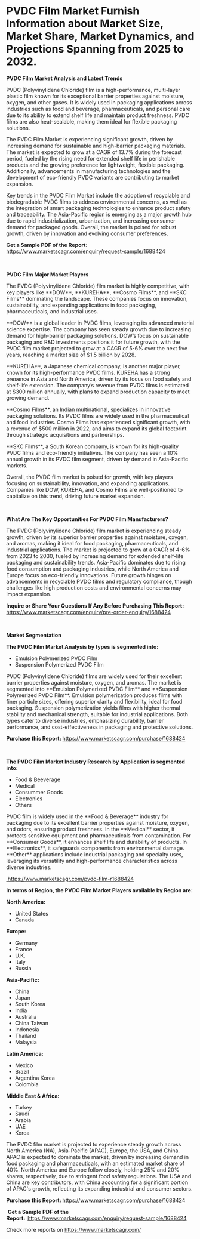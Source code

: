 <p><h1>PVDC Film Market Furnish Information about Market Size, Market Share, Market Dynamics, and Projections Spanning from 2025 to 2032.</h1></p><p><strong>PVDC Film Market Analysis and Latest Trends</strong></p>
<p><p>PVDC (Polyvinylidene Chloride) film is a high-performance, multi-layer plastic film known for its exceptional barrier properties against moisture, oxygen, and other gases. It is widely used in packaging applications across industries such as food and beverage, pharmaceuticals, and personal care due to its ability to extend shelf life and maintain product freshness. PVDC films are also heat-sealable, making them ideal for flexible packaging solutions.</p><p>The PVDC Film Market is experiencing significant growth, driven by increasing demand for sustainable and high-barrier packaging materials. The market is expected to grow at a CAGR of 13.7% during the forecast period, fueled by the rising need for extended shelf life in perishable products and the growing preference for lightweight, flexible packaging. Additionally, advancements in manufacturing technologies and the development of eco-friendly PVDC variants are contributing to market expansion.</p><p>Key trends in the PVDC Film Market include the adoption of recyclable and biodegradable PVDC films to address environmental concerns, as well as the integration of smart packaging technologies to enhance product safety and traceability. The Asia-Pacific region is emerging as a major growth hub due to rapid industrialization, urbanization, and increasing consumer demand for packaged goods. Overall, the market is poised for robust growth, driven by innovation and evolving consumer preferences.</p></p>
<p><strong>Get a Sample PDF of the Report:&nbsp;</strong> <a href="https://www.marketscagr.com/enquiry/request-sample/1688424?utm_campaign=2192&utm_medium=2&utm_source=Github&utm_content=ia&utm_term=30012025&utm_id=pvdc-film">https://www.marketscagr.com/enquiry/request-sample/1688424</a></p>
<p>&nbsp;</p>
<p><strong>PVDC Film Major Market Players</strong></p>
<p><p>The PVDC (Polyvinylidene Chloride) film market is highly competitive, with key players like **DOW**, **KUREHA**, **Cosmo Films**, and **SKC Films** dominating the landscape. These companies focus on innovation, sustainability, and expanding applications in food packaging, pharmaceuticals, and industrial uses.</p><p>**DOW** is a global leader in PVDC films, leveraging its advanced material science expertise. The company has seen steady growth due to increasing demand for high-barrier packaging solutions. DOW’s focus on sustainable packaging and R&D investments positions it for future growth, with the PVDC film market projected to grow at a CAGR of 5-6% over the next five years, reaching a market size of $1.5 billion by 2028.</p><p>**KUREHA**, a Japanese chemical company, is another major player, known for its high-performance PVDC films. KUREHA has a strong presence in Asia and North America, driven by its focus on food safety and shelf-life extension. The company’s revenue from PVDC films is estimated at $300 million annually, with plans to expand production capacity to meet growing demand.</p><p>**Cosmo Films**, an Indian multinational, specializes in innovative packaging solutions. Its PVDC films are widely used in the pharmaceutical and food industries. Cosmo Films has experienced significant growth, with a revenue of $500 million in 2022, and aims to expand its global footprint through strategic acquisitions and partnerships.</p><p>**SKC Films**, a South Korean company, is known for its high-quality PVDC films and eco-friendly initiatives. The company has seen a 10% annual growth in its PVDC film segment, driven by demand in Asia-Pacific markets.</p><p>Overall, the PVDC film market is poised for growth, with key players focusing on sustainability, innovation, and expanding applications. Companies like DOW, KUREHA, and Cosmo Films are well-positioned to capitalize on this trend, driving future market expansion.</p></p>
<p>&nbsp;</p>
<p><strong>What Are The Key Opportunities For PVDC Film Manufacturers?</strong></p>
<p><p>The PVDC (Polyvinylidene Chloride) film market is experiencing steady growth, driven by its superior barrier properties against moisture, oxygen, and aromas, making it ideal for food packaging, pharmaceuticals, and industrial applications. The market is projected to grow at a CAGR of 4-6% from 2023 to 2030, fueled by increasing demand for extended shelf-life packaging and sustainability trends. Asia-Pacific dominates due to rising food consumption and packaging industries, while North America and Europe focus on eco-friendly innovations. Future growth hinges on advancements in recyclable PVDC films and regulatory compliance, though challenges like high production costs and environmental concerns may impact expansion.</p></p>
<p><strong>Inquire or Share Your Questions If Any Before Purchasing This Report:</strong> <a href="https://www.marketscagr.com/enquiry/pre-order-enquiry/1688424?utm_campaign=2192&utm_medium=2&utm_source=Github&utm_content=ia&utm_term=30012025&utm_id=pvdc-film">https://www.marketscagr.com/enquiry/pre-order-enquiry/1688424</a></p>
<p>&nbsp;</p>
<p><strong>Market Segmentation</strong></p>
<p><strong>The PVDC Film Market Analysis by types is segmented into:</strong></p>
<p><ul><li>Emulsion Polymerized PVDC Film</li><li>Suspension Polymerized PVDC Film</li></ul></p>
<p><p>PVDC (Polyvinylidene Chloride) films are widely used for their excellent barrier properties against moisture, oxygen, and aromas. The market is segmented into **Emulsion Polymerized PVDC Film** and **Suspension Polymerized PVDC Film**. Emulsion polymerization produces films with finer particle sizes, offering superior clarity and flexibility, ideal for food packaging. Suspension polymerization yields films with higher thermal stability and mechanical strength, suitable for industrial applications. Both types cater to diverse industries, emphasizing durability, barrier performance, and cost-effectiveness in packaging and protective solutions.</p></p>
<p><strong>Purchase this Report:&nbsp;</strong><a href="https://www.marketscagr.com/purchase/1688424?utm_campaign=2192&utm_medium=2&utm_source=Github&utm_content=ia&utm_term=30012025&utm_id=pvdc-film">https://www.marketscagr.com/purchase/1688424</a></p>
<p>&nbsp;</p>
<p><strong>The PVDC Film Market Industry Research by Application is segmented into:</strong></p>
<p><ul><li>Food & Beeverage</li><li>Medical</li><li>Consummer Goods</li><li>Electronics</li><li>Others</li></ul></p>
<p><p>PVDC film is widely used in the **Food & Beverage** industry for packaging due to its excellent barrier properties against moisture, oxygen, and odors, ensuring product freshness. In the **Medical** sector, it protects sensitive equipment and pharmaceuticals from contamination. For **Consumer Goods**, it enhances shelf life and durability of products. In **Electronics**, it safeguards components from environmental damage. **Other** applications include industrial packaging and specialty uses, leveraging its versatility and high-performance characteristics across diverse industries.</p></p>
<p><a href="https://www.marketscagr.com/pvdc-film-r1688424?utm_campaign=2192&utm_medium=2&utm_source=Github&utm_content=ia&utm_term=30012025&utm_id=pvdc-film">&nbsp;https://www.marketscagr.com/pvdc-film-r1688424</a></p>
<p><strong>In terms of Region, the PVDC Film Market Players available by Region are:</strong></p>
<p>
    <p> <strong> North America: </strong>
        <ul>
            <li>United States</li>
            <li>Canada</li>
        </ul>
        </p> 
    <p> <strong> Europe: </strong>
        <ul>
            <li>Germany</li>
            <li>France</li>
            <li>U.K.</li>
            <li>Italy</li>
            <li>Russia</li>
        </ul>
        </p> 
    <p> <strong> Asia-Pacific: </strong>
        <ul>
            <li>China</li>
            <li>Japan</li>
            <li>South Korea</li>
            <li>India</li>
            <li>Australia</li>
            <li>China Taiwan</li>
            <li>Indonesia</li>
            <li>Thailand</li>
            <li>Malaysia</li>
        </ul>
        </p> 
    <p> <strong> Latin America: </strong>
        <ul>
            <li>Mexico</li>
            <li>Brazil</li>
            <li>Argentina Korea</li>
            <li>Colombia</li>
        </ul>
        </p> 
    <p> <strong> Middle East & Africa: </strong>
        <ul>
            <li>Turkey</li>
            <li>Saudi</li>
            <li>Arabia</li>
            <li>UAE</li>
            <li>Korea</li>
        </ul>
    </p>
    </p>
<p><p>The PVDC film market is projected to experience steady growth across North America (NA), Asia-Pacific (APAC), Europe, the USA, and China. APAC is expected to dominate the market, driven by increasing demand in food packaging and pharmaceuticals, with an estimated market share of 40%. North America and Europe follow closely, holding 25% and 20% shares, respectively, due to stringent food safety regulations. The USA and China are key contributors, with China accounting for a significant portion of APAC's growth, reflecting its expanding industrial and consumer sectors.</p></p>
<p><strong>Purchase this Report: </strong><a href="https://www.marketscagr.com/purchase/1688424?utm_campaign=2192&utm_medium=2&utm_source=Github&utm_content=ia&utm_term=30012025&utm_id=pvdc-film">https://www.marketscagr.com/purchase/1688424</a></p>
<p>&nbsp;<strong>Get a Sample PDF of the Report:&nbsp;&nbsp;</strong><a href="https://www.marketscagr.com/enquiry/request-sample/1688424?utm_campaign=2192&utm_medium=2&utm_source=Github&utm_content=ia&utm_term=30012025&utm_id=pvdc-film">https://www.marketscagr.com/enquiry/request-sample/1688424</a></p>
<p><strong></strong></p>
<p>Check more reports on <a href="https://www.marketscagr.com/?utm_campaign=2192&utm_medium=2&utm_source=Github&utm_content=ia&utm_term=30012025&utm_id=pvdc-film">https://www.marketscagr.com/</a></p>